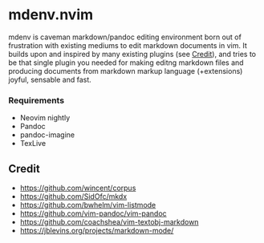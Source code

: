 mdenv.nvim
===

mdenv is caveman markdown/pandoc editing environment born out of frustration
with existing mediums to edit markdown documents in vim. It builds upon and
inspired by many existing plugins (see [Credit]), and tries to be that
single plugin you needed for making editng markdown files and producing
documents from markdown markup language (+extensions) joyful, sensable and fast.

### Requirements

* Neovim nightly
* Pandoc
* pandoc-imagine
* TexLive

Credit
---

- https://github.com/wincent/corpus
- https://github.com/SidOfc/mkdx
- https://github.com/bwhelm/vim-listmode
- https://github.com/vim-pandoc/vim-pandoc
- https://github.com/coachshea/vim-textobj-markdown
- https://jblevins.org/projects/markdown-mode/

<!-- help -->

<!--

### Review of markdown highlighting plugins

- `mkdx`
  - mappings maps to different actions depending on,
    vim mode, clipboard content, .. etc
  - generate table of content and update it on write.
  - jump to file.
  - indent and unindent lists, and number lists.
  - Auto update check-Boxes based on child changes or parent.

- `plasticboy/vim-markdown`
  - highlighting breaks of list items break on multiple lines.
  - when trying to navigate to the current headline, it jump to the above
    headline.
  - side table of content works well, I wish if it has more infomration,
    with out line numbers

- Other
  - I'd like to use command line to jump to headers where I have auto completion
  - of the content. I think this will require looking into wilder#set_option. It
    will be a handy jummp tool.
  - side table of content controled by c-n/c-p when it's activated and unmapped
    when closed. or maybe just quick fix.
  - edit a single section, or zoom in.
  - add footnote mapping
  - handle header renaming and fix internal link

  * http://vim.wikia.com/wiki/Creating_new_text_objects
  * https://github.com/shushcat/vim-minimd simple implementation of pandoc
  * https://github.com/conornewton/vim-pandoc-markdown-preview
  * https://github.com/rafcamlet/simple-wiki.nvim -- visual selection
  * https://github.com/CourrierGui/vim-markdown 00 syntax higlighting
  * https://github.com/PurpleGuitar/vim-pandoc-tasks
  * https://github.com/wsdjeg/vim-fetch gf reference
-->

<!-- references -->
[Credit]: #credit
[annotate.el]: https://github.com/bastibe/annotate.el
